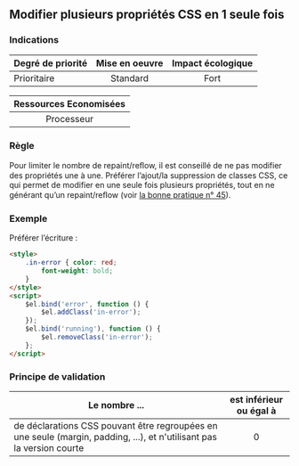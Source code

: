 ## Modifier plusieurs propriétés CSS en 1 seule fois
### Indications
| Degré de priorité |      Mise en oeuvre       |  Impact écologique    | 
|-------------------|:-------------------------:|:---------------------:|
| Prioritaire       |  Standard                 | Fort                  | 


|Ressources Economisées                                      |
|:----------------------------------------------------------:|
| Processeur |

### Règle
Pour limiter le nombre de repaint/reﬂow, il est conseillé de ne pas modifier des propriétés une à une. 
Préférer l’ajout/la suppression de classes CSS, ce qui permet de modifier en une seule fois plusieurs propriétés, tout en ne générant qu’un repaint/reﬂow (voir [la bonne pratique n° 45](/chapters/bonne_pratique_045_fr.md)).

### Exemple
Préférer l’écriture :
```html
<style>
    .in-error { color: red;
        font-weight: bold;
    }
</style>
<script>
    $el.bind('error', function () {
        $el.addClass('in-error');
    });
    $el.bind('running'), function () {
        $el.removeClass('in-error');
    };
</script>
```


### Principe de validation

| Le nombre ...     | est inférieur ou égal à   |  
|-------------------|:-------------------------:|
| de déclarations CSS pouvant être regroupées en une seule (margin, padding, ...), et n'utilisant pas la version courte  | 0  |

